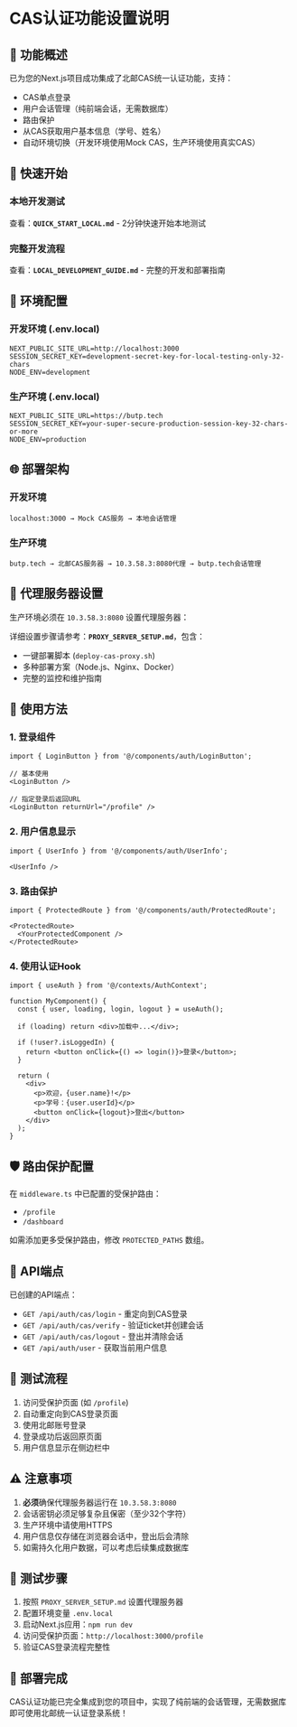# CAS认证功能设置说明

## 🎯 功能概述

已为您的Next.js项目成功集成了北邮CAS统一认证功能，支持：
- CAS单点登录
- 用户会话管理（纯前端会话，无需数据库）
- 路由保护
- 从CAS获取用户基本信息（学号、姓名）
- 自动环境切换（开发环境使用Mock CAS，生产环境使用真实CAS）

## 🚀 快速开始

### 本地开发测试

查看：**`QUICK_START_LOCAL.md`** - 2分钟快速开始本地测试

### 完整开发流程

查看：**`LOCAL_DEVELOPMENT_GUIDE.md`** - 完整的开发和部署指南

## 🔧 环境配置

### 开发环境 (.env.local)

```env
NEXT_PUBLIC_SITE_URL=http://localhost:3000
SESSION_SECRET_KEY=development-secret-key-for-local-testing-only-32-chars
NODE_ENV=development
```

### 生产环境 (.env.local)

```env
NEXT_PUBLIC_SITE_URL=https://butp.tech
SESSION_SECRET_KEY=your-super-secure-production-session-key-32-chars-or-more
NODE_ENV=production
```

## 🌐 部署架构

### 开发环境
```
localhost:3000 → Mock CAS服务 → 本地会话管理
```

### 生产环境
```
butp.tech → 北邮CAS服务器 → 10.3.58.3:8080代理 → butp.tech会话管理
```

## 🔗 代理服务器设置

生产环境必须在 `10.3.58.3:8080` 设置代理服务器：

详细设置步骤请参考：**`PROXY_SERVER_SETUP.md`**，包含：
- 一键部署脚本 (`deploy-cas-proxy.sh`)
- 多种部署方案（Node.js、Nginx、Docker）
- 完整的监控和维护指南

## 📝 使用方法

### 1. 登录组件
```tsx
import { LoginButton } from '@/components/auth/LoginButton';

// 基本使用
<LoginButton />

// 指定登录后返回URL
<LoginButton returnUrl="/profile" />
```

### 2. 用户信息显示
```tsx
import { UserInfo } from '@/components/auth/UserInfo';

<UserInfo />
```

### 3. 路由保护
```tsx
import { ProtectedRoute } from '@/components/auth/ProtectedRoute';

<ProtectedRoute>
  <YourProtectedComponent />
</ProtectedRoute>
```

### 4. 使用认证Hook
```tsx
import { useAuth } from '@/contexts/AuthContext';

function MyComponent() {
  const { user, loading, login, logout } = useAuth();
  
  if (loading) return <div>加载中...</div>;
  
  if (!user?.isLoggedIn) {
    return <button onClick={() => login()}>登录</button>;
  }
  
  return (
    <div>
      <p>欢迎，{user.name}!</p>
      <p>学号：{user.userId}</p>
      <button onClick={logout}>登出</button>
    </div>
  );
}
```

## 🛡️ 路由保护配置

在 `middleware.ts` 中已配置的受保护路由：
- `/profile`
- `/dashboard`

如需添加更多受保护路由，修改 `PROTECTED_PATHS` 数组。

## 🔗 API端点

已创建的API端点：
- `GET /api/auth/cas/login` - 重定向到CAS登录
- `GET /api/auth/cas/verify` - 验证ticket并创建会话
- `GET /api/auth/cas/logout` - 登出并清除会话
- `GET /api/auth/user` - 获取当前用户信息

## 🧪 测试流程

1. 访问受保护页面 (如 `/profile`)
2. 自动重定向到CAS登录页面
3. 使用北邮账号登录
4. 登录成功后返回原页面
5. 用户信息显示在侧边栏中

## ⚠️ 注意事项

1. **必须**确保代理服务器运行在 `10.3.58.3:8080`
2. 会话密钥必须足够复杂且保密（至少32个字符）
3. 生产环境中请使用HTTPS
4. 用户信息仅存储在浏览器会话中，登出后会清除
5. 如需持久化用户数据，可以考虑后续集成数据库

## 🧪 测试步骤

1. 按照 `PROXY_SERVER_SETUP.md` 设置代理服务器
2. 配置环境变量 `.env.local`
3. 启动Next.js应用：`npm run dev`
4. 访问受保护页面：`http://localhost:3000/profile`
5. 验证CAS登录流程完整性

## 🎉 部署完成

CAS认证功能已完全集成到您的项目中，实现了纯前端的会话管理，无需数据库即可使用北邮统一认证登录系统！ 